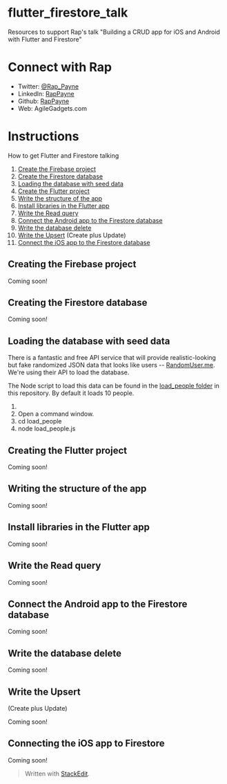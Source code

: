 
# flutter_firestore_talk

Resources to support Rap's talk "Building a CRUD app for iOS and Android with Flutter and Firestore"

  

# Connect with Rap

- Twitter: [@Rap_Payne](https://twitter.com/Rap_Payne)
- LinkedIn: [RapPayne](https://www.linkedin.com/in/rappayne/)
- Github: [RapPayne](https://github.com/rapPayne)
- Web: AgileGadgets.com

# Instructions
How to get Flutter and Firestore talking

1. [Create the Firebase project](#Creating-the-Firebase-project)
1. [Create the Firestore database](#Creating-the-Firestore-database)
1. [Loading the database with seed data](#loading-the-database-with-seed-data)
1. [Create the Flutter project](#creating-the-flutter-project)
1. [Write the structure of the app](#writing-the-structure-of-the-flutter-app)
1. [Install libraries in the Flutter app](#installing-libraries-in-the-flutter-app)
1. [Write the Read query](#writing-the-read-query)
1. [Connect the Android app to the Firestore database](#connecting-the-android-app-to-the-firestore-database)
1. [Write the database delete](#writing-the-database-delete)
1. [Write the Upsert](#writing-the-upsert) (Create plus Update)
1. [Connect the iOS app to the Firestore database](#connecting-the-ios-app-to-firestore)

## Creating the Firebase project
Coming soon!

## Creating the Firestore database
Coming soon!

## Loading the database with seed data
There is a fantastic and free API service that will provide realistic-looking but fake randomized JSON data that looks like users -- [RandomUser.me](https://randomuser.me/documentation). We're using their API to load the database.

The Node script to load this data can be found in the [load_people folder](./load_people) in this repository. By default it loads 10 people.

1.
1. Open a command window.
1. cd load_people
1. node load_people.js

## Creating the Flutter project
Coming soon!

## Writing the structure of the app
Coming soon!

## Install libraries in the Flutter app
Coming soon!

## Write the Read query
Coming soon!

## Connect the Android app to the Firestore database
Coming soon!

## Write the database delete
Coming soon!

## Write the Upsert
(Create plus Update)

Coming soon!

## Connecting the iOS app to Firestore
Coming soon!

> Written with [StackEdit](https://stackedit.io/).
